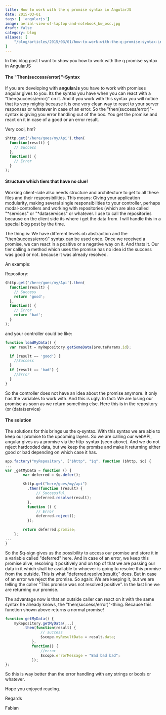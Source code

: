 ```yaml
---
title: How to work with the q promise syntax in AngularJS
date: 2015-03-01
tags: [ 'angularjs']
image: aerial-view-of-laptop-and-notebook_bw_osc.jpg
draft: false
category: blog
aliases: [
    "/blog/articles/2015/03/01/how-to-work-with-the-q-promise-syntax-in-angularjs/",
]
---
```


In this blog post I want to show you how to work with the q promise syntax in AngularJS

#### The "Then(success/error)"-Syntax

If you are developing with **angularJs** you have to work with promises angular gives to you. Its the syntax you have when you can react with a "then(success/error)" on it. And if you work with this syntax you will notice that its very mighty because it is one very clean way to react to your server responses or whatever in case of an error. So the "then(success/error)"-syntax is giving you error handling out of the box. You get the promise and react on it in case of a good or an error result.

Very cool, hm?

```javascript
$http.get('/here/goes/my/Api').then(
  function(result) {
    // Success
  },
  function() {
    // Error
  }
);
```

#### Structure which tiers that have no clue!

Working client-side also needs structure and architecture to get to all these files and their responsibilities. This means: Giving your application modularity, making several single responsibilities to your controller, perhaps modal-controllers and working with repositories (which are also called "*services" or "*dataservices" or whatever. I use to call the repositories because on the client side its where i get the data from. I will handle this in a special blog post by the time.

The thing is: We have different levels ob abstraction and the "then(success/error)" syntax can be used once. Once we received a promise, we can react in a positive or a negative way on it. And thats it. Our tier calling a method which uses the promise has no idea id the success was good or not. because it was already resolved.

An example:

Repository:

```javascript
$http.get('/here/goes/my/Api').then(
  function(result) {
    // Success
    return 'good';
  },
  function() {
    // Error
    return 'bad';
  }
);
```

and your controller could be like:

```javascript
function loadMyData() {
  var result = myRepository.getSomeData($routeParams.id);

  if (result == 'good') {
    //Success
  }
  if (result == 'bad') {
    //Error
  }
}
```

So the controller does not have an idea about the promise anymore. It only has the variables to work with. And this is ugly. In fact: We are losing our promise as soon as we return something else. Here this is in the repository (or (data)service)

#### The solution

The solutions for this brings us the q-syntax. With this syntax we are able to keep our promise to the upcoming layers. So we are calling our webAPI, angular gives us a promise via the http-syntax (seen above). And we do not reject hardcoded data, but we keep the promise and make it returning either good or bad depending on which case it has.

```javascript
app.factory("myRepository", ["$http", "$q", function ($http, $q) {
...
var _getMyData = function () {
        var deferred = $q.defer();

        $http.get("here/goes/my/api")
          .then(function (result) {
              // Successful
              deferred.resolve(result);
          },
          function () {
              // Error
              deferred.reject();
          });

        return deferred.promise;
    };
...
}
```

So the \$q-sign gives us the possibility to access our promise and store it in a variable called "deferred" here. And in case of an error, we keep this promise alive, resolving it positively and on top of that we are passing our data in it which shall be available to whoever is going to resolve this promise from the outside. This is what "deferred.resolve(result);" does. But in case of an error we reject the promise. So again: We are keeping it, but we are telling the caller "This promise was not resolved positive". In the last line we are returning our promise.

The advantage now is that an outside caller can react on it with the same syntax he already knows, the "then(success/error)"-thing. Because this function shown above returns a normal promise!

```javascript
function getMyData() {
    myRepository.getMyData(...)
        .then(function(result) {
                // success
                $scope.myResultData = result.data;
            },
            function() {
                //error
                $scope.errorMessage = "Bad bad bad";
            });
};
```

So this is way better than the error handling with any strings or bools or whatever.

Hope you enjoyed reading.

Regards

Fabian
